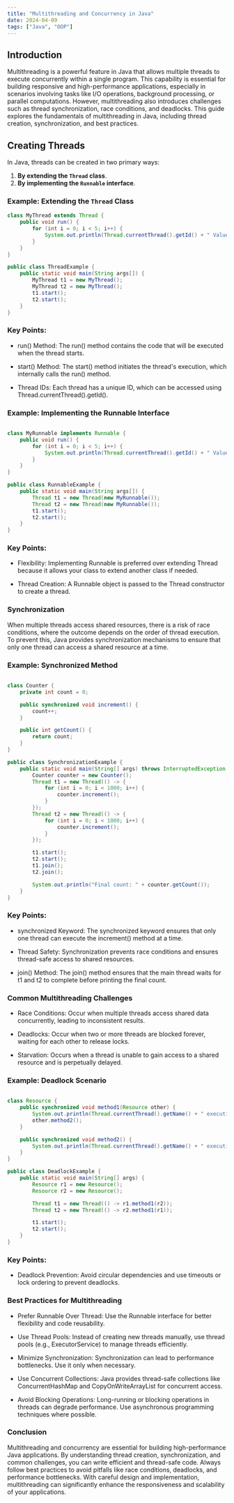 ```yaml
---
title: "Multithreading and Concurrency in Java"
date: 2024-04-09
tags: ["Java", "OOP"]
---
```


## Introduction

Multithreading is a powerful feature in Java that allows multiple threads to execute concurrently within a single program. This capability is essential for building responsive and high-performance applications, especially in scenarios involving tasks like I/O operations, background processing, or parallel computations. However, multithreading also introduces challenges such as thread synchronization, race conditions, and deadlocks. This guide explores the fundamentals of multithreading in Java, including thread creation, synchronization, and best practices.

## Creating Threads

In Java, threads can be created in two primary ways:

1. **By extending the `Thread` class**.
2. **By implementing the `Runnable` interface**.

### Example: Extending the `Thread` Class

```java
class MyThread extends Thread {
    public void run() {
        for (int i = 0; i < 5; i++) {
            System.out.println(Thread.currentThread().getId() + " Value " + i);
        }
    }
}

public class ThreadExample {
    public static void main(String args[]) {
        MyThread t1 = new MyThread();
        MyThread t2 = new MyThread();
        t1.start();
        t2.start();
    }
}

```

### Key Points:

- run() Method: The run() method contains the code that will be executed when the thread starts.

- start() Method: The start() method initiates the thread's execution, which internally calls the run() method.

- Thread IDs: Each thread has a unique ID, which can be accessed using Thread.currentThread().getId().

### Example: Implementing the Runnable Interface

```java

class MyRunnable implements Runnable {
    public void run() {
        for (int i = 0; i < 5; i++) {
            System.out.println(Thread.currentThread().getId() + " Value " + i);
        }
    }
}

public class RunnableExample {
    public static void main(String args[]) {
        Thread t1 = new Thread(new MyRunnable());
        Thread t2 = new Thread(new MyRunnable());
        t1.start();
        t2.start();
    }
}

```

### Key Points:

- Flexibility: Implementing Runnable is preferred over extending Thread because it allows your class to extend another class if needed.

- Thread Creation: A Runnable object is passed to the Thread constructor to create a thread.

### Synchronization

When multiple threads access shared resources, there is a risk of race conditions, where the outcome depends on the order of thread execution. To prevent this, Java provides synchronization mechanisms to ensure that only one thread can access a shared resource at a time.

### Example: Synchronized Method

```java

class Counter {
    private int count = 0;

    public synchronized void increment() {
        count++;
    }

    public int getCount() {
        return count;
    }
}

public class SynchronizationExample {
    public static void main(String[] args) throws InterruptedException {
        Counter counter = new Counter();
        Thread t1 = new Thread(() -> {
            for (int i = 0; i < 1000; i++) {
                counter.increment();
            }
        });
        Thread t2 = new Thread(() -> {
            for (int i = 0; i < 1000; i++) {
                counter.increment();
            }
        });

        t1.start();
        t2.start();
        t1.join();
        t2.join();

        System.out.println("Final count: " + counter.getCount());
    }
}

```

### Key Points:

- synchronized Keyword: The synchronized keyword ensures that only one thread can execute the increment() method at a time.

- Thread Safety: Synchronization prevents race conditions and ensures thread-safe access to shared resources.

- join() Method: The join() method ensures that the main thread waits for t1 and t2 to complete before printing the final count.

### Common Multithreading Challenges

- Race Conditions: Occur when multiple threads access shared data concurrently, leading to inconsistent results.

- Deadlocks: Occur when two or more threads are blocked forever, waiting for each other to release locks.

- Starvation: Occurs when a thread is unable to gain access to a shared resource and is perpetually delayed.

### Example: Deadlock Scenario

```java

class Resource {
    public synchronized void method1(Resource other) {
        System.out.println(Thread.currentThread().getName() + " executing method1");
        other.method2();
    }

    public synchronized void method2() {
        System.out.println(Thread.currentThread().getName() + " executing method2");
    }
}

public class DeadlockExample {
    public static void main(String[] args) {
        Resource r1 = new Resource();
        Resource r2 = new Resource();

        Thread t1 = new Thread(() -> r1.method1(r2));
        Thread t2 = new Thread(() -> r2.method1(r1));

        t1.start();
        t2.start();
    }
}

```

### Key Points:

- Deadlock Prevention: Avoid circular dependencies and use timeouts or lock ordering to prevent deadlocks.

### Best Practices for Multithreading

- Prefer Runnable Over Thread: Use the Runnable interface for better flexibility and code reusability.

- Use Thread Pools: Instead of creating new threads manually, use thread pools (e.g., ExecutorService) to manage threads efficiently.

- Minimize Synchronization: Synchronization can lead to performance bottlenecks. Use it only when necessary.

- Use Concurrent Collections: Java provides thread-safe collections like ConcurrentHashMap and CopyOnWriteArrayList for concurrent access.

- Avoid Blocking Operations: Long-running or blocking operations in threads can degrade performance. Use asynchronous programming techniques where possible.

### Conclusion

Multithreading and concurrency are essential for building high-performance Java applications. By understanding thread creation, synchronization, and common challenges, you can write efficient and thread-safe code. Always follow best practices to avoid pitfalls like race conditions, deadlocks, and performance bottlenecks. With careful design and implementation, multithreading can significantly enhance the responsiveness and scalability of your applications.
